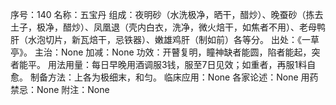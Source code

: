 序号：140
名称：五宝丹
组成：夜明砂（水洗极净，晒干，醋炒）、晚蚕砂（拣去土子，极净，醋炒）、凤凰退（壳内白衣，洗净，微火焙干，如焦者不用）、老母鸭肝（水泡切片，新瓦焙干，忌铁器）、嫩雄鸡肝（制如前）各等分。
出处：《一草亭》。
主治：None
加减：None
功效：开瞽复明，瞳神缺者能圆，陷者能起，突者能平。
用法用量：每日早晚用酒调服3钱，服至7日见效；如重者，再服1料自愈。
制备方法：上各为极细末，和匀。
临床应用：None
各家论述：None
用药禁忌：None
附注：None
